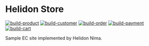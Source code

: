 # Helidon Store

[![build-product](https://github.com/shukawam/helidon-store/actions/workflows/build-product.yaml/badge.svg)](https://github.com/shukawam/helidon-store/actions/workflows/build-product.yaml) [![build-customer](https://github.com/shukawam/helidon-store/actions/workflows/build-customer.yaml/badge.svg)](https://github.com/shukawam/helidon-store/actions/workflows/build-customer.yaml) [![build-order](https://github.com/shukawam/helidon-store/actions/workflows/build-order.yaml/badge.svg)](https://github.com/shukawam/helidon-store/actions/workflows/build-order.yaml) [![build-payment](https://github.com/shukawam/helidon-store/actions/workflows/build-payment.yaml/badge.svg)](https://github.com/shukawam/helidon-store/actions/workflows/build-payment.yaml) [![build-cart](https://github.com/shukawam/helidon-store/actions/workflows/build-cart.yaml/badge.svg)](https://github.com/shukawam/helidon-store/actions/workflows/build-cart.yaml)

Sample EC site implemented by Helidon Nima.
